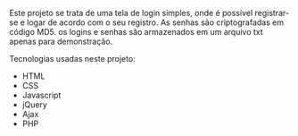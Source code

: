 Este projeto se trata de uma tela de login simples, onde é possível registrar-se e logar de acordo com o seu registro.
As senhas são criptografadas em código MD5.
os logins e senhas são armazenados em um arquivo txt apenas para demonstração.

Tecnologias usadas neste projeto:
- HTML
- CSS
- Javascript
- jQuery
- Ajax
- PHP
